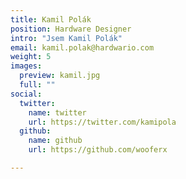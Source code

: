 ```yaml
---
title: Kamil Polák
position: Hardware Designer
intro: "Jsem Kamil Polák"
email: kamil.polak@hardwario.com
weight: 5
images:
  preview: kamil.jpg
  full: ""
social:
  twitter:
    name: twitter
    url: https://twitter.com/kamipola
  github:
    name: github
    url: https://github.com/wooferx

---
```

